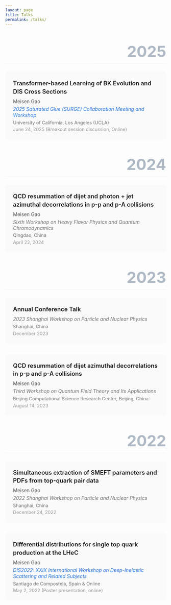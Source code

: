 ```yaml
---
layout: page
title: Talks
permalink: /talks/
---
```


<div class="talks">

<div class="year">2025</div>

<div class="talk">
  <div class="talk-title"><a href="https://indico.global/event/13890/overview" target="_blank">Transformer-based Learning of BK Evolution and DIS Cross Sections</a></div>
  <div class="talk-author">Meisen Gao</div>
  <div class="talk-venue"><em><a href="https://indico.global/event/13890/overview" target="_blank">2025 Saturated Glue (SURGE) Collaboration Meeting and Workshop</a></em></div>
  <div class="talk-location">University of California, Los Angeles (UCLA)</div>
  <div class="talk-date">June 24, 2025 (Breakout session discussion, Online)</div>
</div>

<div class="year">2024</div>

<div class="talk">
  <div class="talk-title"><a href="https://indico.ihep.ac.cn/event/21455/contributions/154611/" target="_blank">QCD resummation of dijet and photon + jet azimuthal decorrelations in p-p and p-A collisions</a></div>
  <div class="talk-author">Meisen Gao</div>
  <div class="talk-venue"><em>Sixth Workshop on Heavy Flavor Physics and Quantum Chromodynamics</em></div>
  <div class="talk-location">Qingdao, China</div>
  <div class="talk-date">April 22, 2024</div>
</div>

<div class="year">2023</div>

<div class="talk">
  <div class="talk-title">Annual Conference Talk</div>
  <div class="talk-venue"><em>2023 Shanghai Workshop on Particle and Nuclear Physics</em></div>
  <div class="talk-location">Shanghai, China</div>
  <div class="talk-date">December 2023</div>
</div>

<div class="talk">
  <div class="talk-title"><a href="https://indico.ihep.ac.cn/event/19422/contributions/139075/" target="_blank">QCD resummation of dijet azimuthal decorrelations in p-p and p-A collisions</a></div>
  <div class="talk-author">Meisen Gao</div>
  <div class="talk-venue"><em>Third Workshop on Quantum Field Theory and Its Applications</em></div>
  <div class="talk-location">Beijing Computational Science Research Center, Beijing, China</div>
  <div class="talk-date">August 14, 2023</div>
</div>

<div class="year">2022</div>

<div class="talk">
  <div class="talk-title">Simultaneous extraction of SMEFT parameters and PDFs from top-quark pair data</div>
  <div class="talk-author">Meisen Gao</div>
  <div class="talk-venue"><em>2022 Shanghai Workshop on Particle and Nuclear Physics</em></div>
  <div class="talk-location">Shanghai, China</div>
  <div class="talk-date">December 24, 2022</div>
</div>

<div class="talk">
  <div class="talk-title">Differential distributions for single top quark production at the LHeC</div>
  <div class="talk-author">Meisen Gao</div>
  <div class="talk-venue"><em><a href="https://indico.cern.ch/event/1072533/overview" target="_blank">DIS2022: XXIX International Workshop on Deep-Inelastic Scattering and Related Subjects</a></em></div>
  <div class="talk-location">Santiago de Compostela, Spain & Online</div>
  <div class="talk-date">May 2, 2022 (Poster presentation, online)</div>
</div>

</div>

<style>
.talks {
  margin-top: 2rem;
}

.year {
  font-size: 3rem;
  font-weight: 700;
  color: #002147;
  text-align: right;
  margin-top: 3rem;
  margin-bottom: 1.5rem;
  border-bottom: 2px solid #e8e8e8;
  padding-bottom: 0.5rem;
  opacity: 0.3;
}

.talk {
  margin-bottom: 2rem;
  padding: 1.5rem;
  background-color: #fafafa;
  border-radius: 8px;
  transition: background-color 0.3s;
}

.talk:hover {
  background-color: #f0f0f0;
}

.talk-title {
  font-size: 1.15rem;
  font-weight: 600;
  margin-bottom: 0.5rem;
  line-height: 1.4;
}

.talk-title a {
  color: inherit;
  text-decoration: none;
}

.talk-title a:hover {
  color: #2a7ae2;
  text-decoration: underline;
}

.talk-author {
  color: #555;
  margin-bottom: 0.3rem;
  font-size: 0.95rem;
}

.talk-venue {
  color: #757575;
  margin-bottom: 0.3rem;
  font-size: 0.95rem;
}

.talk-venue a {
  color: #2a7ae2;
  text-decoration: none;
}

.talk-venue a:hover {
  text-decoration: underline;
}

.talk-location {
  color: #757575;
  margin-bottom: 0.3rem;
  font-size: 0.9rem;
}

.talk-date {
  color: #999;
  font-size: 0.9rem;
}

@media screen and (max-width: 768px) {
  .year {
    font-size: 2rem;
  }
  
  .talk-title {
    font-size: 1.05rem;
  }
}
</style>
